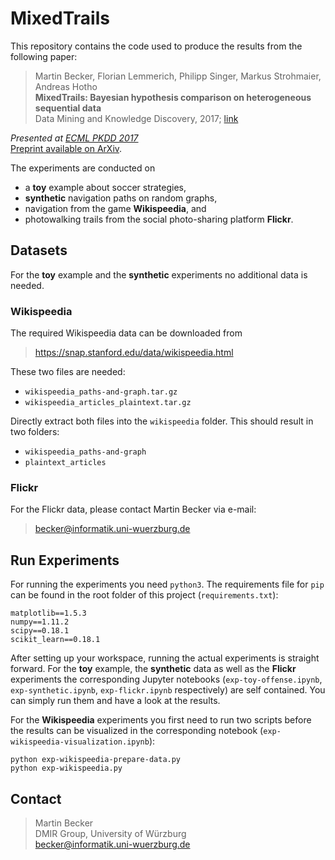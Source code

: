 # MixedTrails

This repository contains the code used to produce the results from the following paper:

>Martin Becker, Florian Lemmerich, Philipp Singer, Markus Strohmaier, Andreas Hotho  
**MixedTrails: Bayesian hypothesis comparison on heterogeneous sequential data**  
Data Mining and Knowledge Discovery, 2017; [link](https://link.springer.com/article/10.1007/s10618-017-0518-x)  
  
*Presented at [ECML PKDD 2017](http://ecmlpkdd2017.ijs.si)*  
[Preprint available on ArXiv](https://arxiv.org/abs/1612.07612).

The experiments are conducted on 
* a **toy** example about soccer strategies, 
* **synthetic** navigation paths on random graphs,
* navigation from the game **Wikispeedia**, and
* photowalking trails from the social photo-sharing platform **Flickr**.

## Datasets

For the **toy** example and the **synthetic** experiments no additional data is needed.

### Wikispeedia
The required Wikispeedia data can be downloaded from
> https://snap.stanford.edu/data/wikispeedia.html

These two files are needed:
* `wikispeedia_paths-and-graph.tar.gz`
* `wikispeedia_articles_plaintext.tar.gz`

Directly extract both files into the `wikispeedia` folder. This should result in two folders:
* `wikispeedia_paths-and-graph`
* `plaintext_articles`


### Flickr
For the Flickr data, please contact Martin Becker via e-mail:
>becker@informatik.uni-wuerzburg.de

## Run Experiments

For running the experiments you need `python3`. 
The requirements file for `pip` can be found in the root folder of this project (`requirements.txt`):
```
matplotlib==1.5.3
numpy==1.11.2
scipy==0.18.1
scikit_learn==0.18.1
```

After setting up your workspace, running the actual experiments is straight forward.
For the **toy** example, the **synthetic** data as well as the **Flickr** experiments
the corresponding Jupyter notebooks (`exp-toy-offense.ipynb`, `exp-synthetic.ipynb`, `exp-flickr.ipynb` respectively) 
are self contained.
You can simply run them and have a look at the results.

For the **Wikispeedia** experiments you first need to run two scripts before 
the results can be visualized in the corresponding notebook (`exp-wikispeedia-visualization.ipynb`):
```
python exp-wikispeedia-prepare-data.py
python exp-wikispeedia.py
```

## Contact
>Martin Becker  
DMIR Group, University of Würzburg  
becker@informatik.uni-wuerzburg.de
